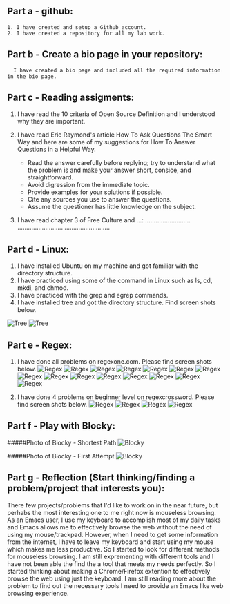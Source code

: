 
## Part a - github:
    1. I have created and setup a Github account.
    2. I have created a repository for all my lab work.

## Part b - Create a bio page in your repository:
      I have created a bio page and included all the required information in the bio page. 

## Part c - Reading assigments:
1. I have read the 10 criteria of Open Source Definition and I understood why they are important.
2. I have read Eric Raymond's article How To Ask Questions The Smart Way and here are some of my suggestions for How To Answer Questions in a Helpful Way.
    + Read the answer carefully before replying; try to understand what the problem is and make your answer short, consice, and straightforward.
    + Avoid digression from the immediate topic. 
    + Provide examples for your solutions if possible. 
    + Cite any sources you use to answer the questions. 
    + Assume the questioner has little knowledge on the subject.

3. I have read chapter 3 of Free Culture and ...:
    ..........................
    ..........................
    ..........................

## Part d - Linux:
  1. I have installed Ubuntu on my machine and got familiar with the directory structure.
  2. I have practiced using some of the command in Linux such as ls, cd, mkdi, and chmod.
  3. I have practiced with the grep and egrep commands.
  4. I have installed tree and got the directory structure. Find screen shots below.

![Tree](./images/Tree-2.png)
![Tree](./images/Tree.png)

## Part e - Regex:
1. I have done all problems on regexone.com. Please find screen shots below.
![Regex](./RegexOne/RegexOne-1.png)
![Regex](./RegexOne/RegexOne-2.png)
![Regex](./RegexOne/RegexOne-3.png)
![Regex](./RegexOne/RegexOne-4.png)
![Regex](./RegexOne/RegexOne-5.png)
![Regex](./RegexOne/RegexOne-6.png)
![Regex](./RegexOne/RegexOne-7.png)
![Regex](./RegexOne/RegexOne-8.png)
![Regex](./RegexOne/RegexOne-9.png)
![Regex](./RegexOne/RegexOne-10.png)
![Regex](./RegexOne/RegexOne-11.png)
![Regex](./RegexOne/RegexOne-12.png)
![Regex](./RegexOne/RegexOne-13.png)
![Regex](./RegexOne/RegexOne-14.png)
![Regex](./RegexOne/RegexOne-15.png)

2. I have done 4 problems on beginner level on regexcrossword. Please find screen shots below. 
![Regex](./Regexrossword/1.png)
![Regex](./Regexrossword/2.png)
![Regex](./Regexrossword/3.png)
![Regex](./Regexrossword/4.png)

## Part f - Play with Blocky:
#####Photo of Blocky - Shortest Path 
![Blocky](./Blocky/First_Attempt.png)

#####Photo of Blocky - First Attempt
![Blocky](./Blocky/Shortest_Path.png)

## Part g - Reflection (Start thinking/finding a problem/project that interests you):
There few projects/problems that I'd like to work on in the near future, but perhabs the most interesting one to me right now is mouseless browsing. As an Emacs user, I use my keyboard to accomplish most of my daily tasks and Emacs allows me to  effectively browse the web without the need of using my mouse/trackpad. However, when I need to get some information from the internet, I have to leave my keyboard and start using my mouse which makes me less productive. So I started to look for different methods for mouseless browsing. I am still exprementing with different tools and I have not been able the find the a tool that meets my needs perfectly. So I started thinking about making a Chrome/Firefox extention to effectively browse the web using just the keyboard. I am still reading more about the problem to find out the necessary tools I need to provide an Emacs like web browsing experience.   
